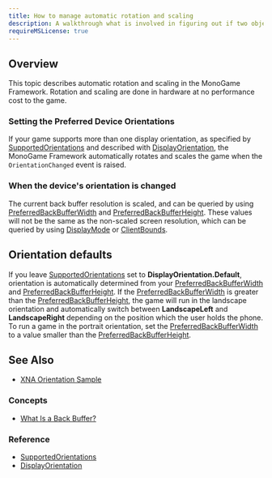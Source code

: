 ```yaml
---
title: How to manage automatic rotation and scaling
description: A walkthrough what is involved in figuring out if two objects collide for MonoGame!
requireMSLicense: true
---
```


## Overview

This topic describes automatic rotation and scaling in the MonoGame Framework. Rotation and scaling are done in hardware at no performance cost to the game.

### Setting the Preferred Device Orientations

If your game supports more than one display orientation, as specified by [SupportedOrientations](xref:Microsoft.Xna.Framework.GraphicsDeviceManager.SupportedOrientations) and described with [DisplayOrientation](xref:Microsoft.Xna.Framework.DisplayOrientation), the MonoGame Framework automatically rotates and scales the game when the `OrientationChanged` event is raised.

### When the device's orientation is changed

The current back buffer resolution is scaled, and can be queried by using [PreferredBackBufferWidth](xref:Microsoft.Xna.Framework.GraphicsDeviceManager.PreferredBackBufferWidth) and [PreferredBackBufferHeight](xref:Microsoft.Xna.Framework.GraphicsDeviceManager.PreferredBackBufferHeight). These values will not be the same as the non-scaled screen resolution, which can be queried by using [DisplayMode](xref:Microsoft.Xna.Framework.Graphics.GraphicsDevice.DisplayMode) or [ClientBounds](xref:Microsoft.Xna.Framework.GameWindow.ClientBounds).

## Orientation defaults

If you leave [SupportedOrientations](xref:Microsoft.Xna.Framework.GraphicsDeviceManager.SupportedOrientations) set to **DisplayOrientation.Default**, orientation is automatically determined from your [PreferredBackBufferWidth](xref:Microsoft.Xna.Framework.GraphicsDeviceManager.PreferredBackBufferWidth) and [PreferredBackBufferHeight](xref:Microsoft.Xna.Framework.GraphicsDeviceManager.PreferredBackBufferHeight). If the [PreferredBackBufferWidth](xref:Microsoft.Xna.Framework.GraphicsDeviceManager.PreferredBackBufferWidth) is greater than the [PreferredBackBufferHeight](xref:Microsoft.Xna.Framework.GraphicsDeviceManager.PreferredBackBufferHeight), the game will run in the landscape orientation and automatically switch between **LandscapeLeft** and **LandscapeRight** depending on the position which the user holds the phone. To run a game in the portrait orientation, set the [PreferredBackBufferWidth](xref:Microsoft.Xna.Framework.GraphicsDeviceManager.PreferredBackBufferWidth) to a value smaller than the [PreferredBackBufferHeight](xref:Microsoft.Xna.Framework.GraphicsDeviceManager.PreferredBackBufferHeight).

## See Also

- [XNA Orientation Sample](https://github.com/simondarksidej/XNAGameStudio/wiki/Orientation)

### Concepts

- [What Is a Back Buffer?](../whatis/graphics/WhatIs_BackBuffer.md)

### Reference

- [SupportedOrientations](xref:Microsoft.Xna.Framework.GraphicsDeviceManager.SupportedOrientations)
- [DisplayOrientation](xref:Microsoft.Xna.Framework.DisplayOrientation)
